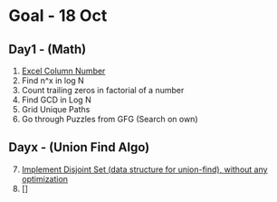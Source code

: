 # Goal - 18 Oct
## Day1 - (Math)
1. [Excel Column Number](https://leetcode.com/problems/excel-sheet-column-number/)
2. Find n^x in log N </br>
3. Count trailing zeros in factorial of a number</br> 
4. Find GCD in Log N </br>
5. Grid Unique Paths </br>
6. Go through Puzzles from GFG (Search on own) </br>

## Dayx - (Union Find Algo)
7. [Implement Disjoint Set (data structure for union-find), without any optimization](https://practice.geeksforgeeks.org/problems/disjoint-set-union-find/1)
8. []
